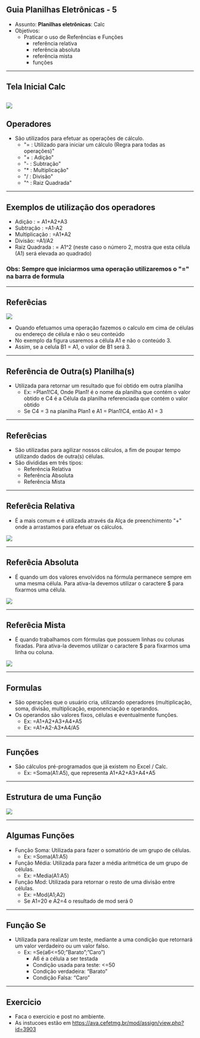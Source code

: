 ## Guia Planilhas Eletrônicas - 5

- Assunto: **Planilhas eletrônicas**: Calc
- Objetivos:
  - Praticar o uso de Referências e Funções
    - referência relativa
    - referência absoluta
    - referência mista
    - funções
 
---
## Tela Inicial Calc

![](images/calc-tela-inicial.png)
---
## Operadores
- São utilizados para efetuar as operações de cálculo.
    - "=  : Utilizado para iniciar um cálculo (Regra para todas as operações)" 
    - "+  : Adição" 
    - "-  : Subtração"
    - "*  : Multiplicação"
    - "/   : Divisão"
    - "^ : Raiz Quadrada"

---
## Exemplos de utilização  dos operadores
- Adição : = A1+A2+A3 
- Subtração : =A1-A2
- Multiplicação : =A1*A2
- Divisão: =A1/A2
- Raiz Quadrada : = A1^2 (neste caso o número 2, mostra que esta célula (A1) será elevada ao quadrado)

### Obs: Sempre que iniciarmos uma operação utilizaremos o "=" na barra de formula

---
## Referêcias

![](images/calc-referencia.png)

- Quando efetuamos uma operação fazemos o calculo em cima de células ou endereço de célula e não o seu conteúdo
- No exemplo da figura usaremos a célula A1 e não o conteúdo 3.
- Assim, se a celula B1 = A1, o valor de B1 será 3.

---
## Referência de Outra(s) Planilha(s)
- Utilizada para retornar um resultado que foi obtido em outra planilha
  - Ex: =Plan1!C4, Onde Plan1! é o nome da planilha que contém o valor obtido 
    e C4 é a Célula da planilha referenciada que contém o valor obtido
  - Se C4 = 3 na planilha Plan1 e A1 = Plan1!C4, então A1 = 3

---
## Referêcias

- São utilizadas para agilizar nossos cálculos, a fim de poupar tempo utilizando dados de outra(s) células. 
- São divididas em três tipos:
   - Referência Relativa
   - Referência Absoluta
   - Referência Mista

---
## Referêcia Relativa

- É a mais comum e é utilizada através da Alça de preenchimento "+" onde a arrastamos para efetuar os cálculos. 

![](images/calc-referencia-relativa.png)

---
## Referêcia Absoluta

- É quando um dos valores envolvidos na fórmula permanece sempre em uma mesma célula.
  Para ativa-la devemos utilizar o caractere $ para fixarmos uma célula.

![](images/calc-referencia-absoluta.png)

---
## Referêcia Mista

- É quando trabalhamos com fórmulas que possuem linhas ou colunas fixadas. 
  Para ativa-la devemos utilizar o caractere $ para fixarmos uma linha ou coluna.

![](images/calc-referencia-mista.png)

---
## Formulas
- São operações que o usuário cria, utilizando operadores (multiplicação, soma, divisão, 
  multiplicação, exponenciação e operandos. 
- Os operandos são valores fixos, células e eventualmente funções.
    - Ex: =A1+A2+A3+A4+A5
    - Ex: =A1+A2-A3*A4/A5

---
## Funções
- São cálculos pré-programados que já existem no Excel / Calc. 
    - Ex: =Soma(A1:A5), que representa A1+A2+A3+A4+A5
    
---
## Estrutura de uma Função

![](images/calc-funcao.png)

---
## Algumas Funções
- Função Soma: Utilizada para fazer o somatório de um grupo de células.
   - Ex: =Soma(A1:A5)
- Função Média: Utilizada para fazer a média aritmética de um grupo de células.
   - Ex: =Media(A1:A5)
- Função Mod: Utilizada para retornar o resto de uma divisão entre células.
   - Ex: =Mod(A1;A2)
   - Se A1=20 e A2=4 o resultado de mod será 0

---
## Função Se
- Utilizada para realizar um teste, mediante a uma condição que retornará um valor verdadeiro ou um valor falso.
  - Ex: =Se(a6<=50;”Barato”;”Caro”)
    - A6 é a célula a ser testada
    - Condição usada para teste: <=50            
    - Condição verdadeira: “Barato”            
    - Condição Falsa: “Caro”            

---
## Exercicio
- Faca o exercicio e post no ambiente.
- As instucoes estão em https://ava.cefetmg.br/mod/assign/view.php?id=3903
